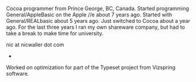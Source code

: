 


Cocoa programmer from Prince George, BC, Canada. Started programming General/AppleBasic on the Apple //e about 7 years ago. Started with General/REALbasic about 5 years ago. Just switched to Cocoa about a year ago. For the last three years I ran my own shareware company, but had to take a break to make time for university.

nic at nicwaller dot com

-

Worked on optimization for part of the Typeset project from Vizspring software.